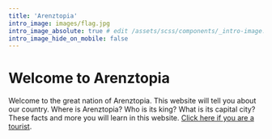 ```yaml
---
title: 'Arenztopia'
intro_image: images/flag.jpg
intro_image_absolute: true # edit /assets/scss/components/_intro-image.scss for full control
intro_image_hide_on_mobile: false
---
```


# Welcome to Arenztopia

Welcome to the great nation of Arenztopia. This website will tell you about our country. Where is Arenztopia? Who is its king? What is its capital city? These facts and more you will learn in this website. [Click here if you are a tourist](/tourism/).



